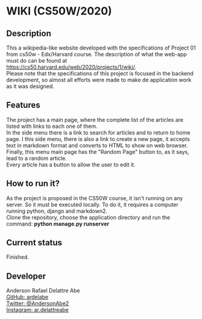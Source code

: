 # WIKI (CS50W/2020)

## Description
This a wikipedia-like website developed with the specifications of Project 01 from cs50w - Edx/Harvard course. The description of what the web-app must do can be found at https://cs50.harvard.edu/web/2020/projects/1/wiki/.  
Please note that the specifications of this project is focused in the backend development, so almost all efforts were made to make de application work as it was designed. 

## Features
The project has a main page, where the complete list of the articles are listed with links to each one of them.  
In the side menu there is a link to search for articles and to return to home page. I this side menu, there is also a link to create a new page, it accepts text in markdown format and converts to HTML to show on web browser. Finally, this menu  main page has the "Random Page" button to, as it says, lead to a random article.  
Every article has a button to allow the user to edit it. 

## How to run it?
As the project is proposed in the CS50W course, it isn't running on any server. So it must be executed locally. To do it, it requires a computer running python, django and markdown2.  
Clone the repository, choose the application directory and run the command: **python manage.py runserver**

## Current status
Finished.

## Developer
Anderson Rafael Delattre Abe  
[GitHub: ardelabe](https://github.com/ardelabe)  
[Twitter: @AndersonAbe2](https://twitter.com/AndersonAbe2)  
[Instagram: ar.delattreabe](https://www.instagram.com/ar.delattreabe/)  

